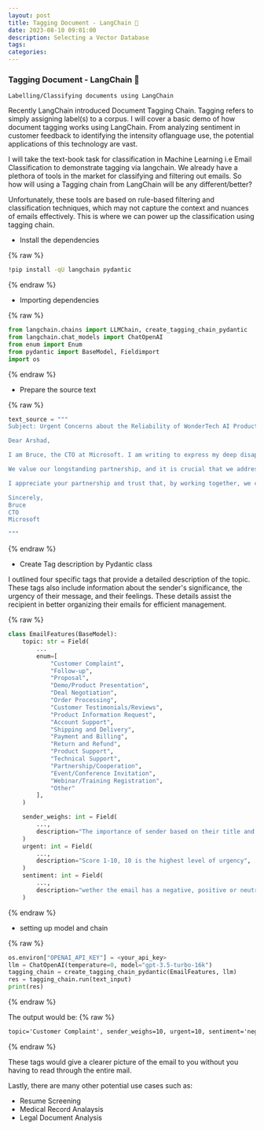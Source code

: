 ```yaml
---
layout: post
title: Tagging Document - LangChain 🦜
date: 2023-08-10 09:01:00
description: Selecting a Vector Database
tags: 
categories: 
---
```


### Tagging Document - LangChain 🦜
`Labelling/Classifying documents using LangChain`


Recently LangChain introduced Document Tagging Chain. Tagging refers to simply assigning label(s) to a corpus.
I will cover a basic demo of how document tagging works using LangChain. From analyzing sentiment in customer feedback to identifying the intensity oflanguage use, the potential applications of this technology are vast. 

I will take the text-book task for classification in Machine Learning i.e Email Classification to demonstrate tagging via langchain. 
We already have a plethora of tools in the market for classifying and filtering out emails. So how will using a Tagging chain from LangChain will be any different/better?

Unfortunately, these tools are based on rule-based filtering and classification techniques, which may not capture the context and nuances of emails effectively. This is where we can power up the classification using tagging chain.

- Install the dependencies

{% raw %}
```zsh
!pip install -qU langchain pydantic
```
{% endraw %}

- Importing dependencies

{% raw %}
```python
from langchain.chains import LLMChain, create_tagging_chain_pydantic
from langchain.chat_models import ChatOpenAI
from enum import Enum
from pydantic import BaseModel, Fieldimport 
import os
```
{% endraw %}

- Prepare the source text

{% raw %}
```python
text_source = """
Subject: Urgent Concerns about the Reliability of WonderTech AI Product

Dear Arshad,

I am Bruce, the CTO at Microsoft. I am writing to express my deep disappointment regarding the recent issues with our AI product.

We value our longstanding partnership, and it is crucial that we address these concerns promptly. Please provide a comprehensive plan outlining the steps you will take to improve the reliability of our AI system.

I appreciate your partnership and trust that, by working together, we can overcome these challenges.

Sincerely,
Bruce
CTO
Microsoft

"""
```
{% endraw %}

- Create Tag description by Pydantic class

I outlined four specific tags that provide a detailed description of the topic. These tags also include information about the sender's significance, the urgency of their message, and their feelings. These details assist the recipient in better organizing their emails for efficient management.

{% raw %}
```python
class EmailFeatures(BaseModel):
    topic: str = Field(
        ...
        enum=[
            "Customer Complaint",
            "Follow-up",
            "Proposal",
            "Demo/Product Presentation",
            "Deal Negotiation",
            "Order Processing",
            "Customer Testimonials/Reviews",
            "Product Information Request",
            "Account Support",
            "Shipping and Delivery",
            "Payment and Billing",
            "Return and Refund",
            "Product Support",
            "Technical Support",
            "Partnership/Cooperation",
            "Event/Conference Invitation",
            "Webinar/Training Registration",
            "Other"
        ],
    )

    sender_weighs: int = Field(
        ...,
        description="The importance of sender based on their title and company, and their content of the message",
    )
    urgent: int = Field(
        ...,
        description="Score 1-10, 10 is the highest level of urgency",
    )
    sentiment: int = Field(
        ...,
        description="wether the email has a negative, positive or neutral sentiment",
    )
```

{% endraw %}

- setting up model and chain

{% raw %}
```python
os.environ["OPENAI_API_KEY"] = <your_api_key>
llm = ChatOpenAI(temperature=0, model="gpt-3.5-turbo-16k")
tagging_chain = create_tagging_chain_pydantic(EmailFeatures, llm)
res = tagging_chain.run(text_input)
print(res)
```
{% endraw %}


The output would be:
{% raw %}
```html
topic='Customer Complaint', sender_weighs=10, urgent=10, sentiment='negative'
```
{% endraw %}

These tags would give a clearer picture of the email to you without you having to read through the entire mail.

Lastly, there are many other potential use cases such as:
- Resume Screening
- Medical Record Analaysis
- Legal Document Analysis


